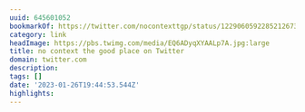 ```yaml
---
uuid: 645601052
bookmarkOf: https://twitter.com/nocontexttgp/status/1229060592285212673?s=21
category: link
headImage: https://pbs.twimg.com/media/EQ6ADyqXYAALp7A.jpg:large
title: no context the good place on Twitter
domain: twitter.com
description:
tags: []
date: '2023-01-26T19:44:53.544Z'
highlights:
---
```




